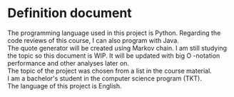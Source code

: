 # Definition document
The programming language used in this project is Python. Regarding the code reviews of this course, I can also program with Java. \
The quote generator will be created using Markov chain. I am still studying the topic so this document is WIP. It will be updated with big O -notation performance and other analyses later on. \
The topic of the project was chosen from a list in the course material. \
I am a bachelor's student in the computer science program (TKT). \
The language of this project is English.

